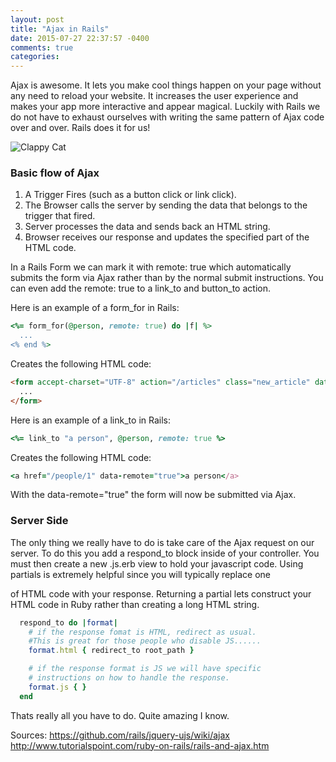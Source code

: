 ```yaml
---
layout: post
title: "Ajax in Rails"
date: 2015-07-27 22:37:57 -0400
comments: true
categories: 
---
```



Ajax is awesome. It lets you make cool things happen on your page without any need to reload your website. It increases the user experience and makes your app more interactive and appear magical. Luckily with Rails we do not have to exhaust ourselves with writing the same pattern of Ajax code over and over. Rails does it for us!

<img src="http://img.gawkerassets.com/img/17bya5m22xknejpg/original.jpg" alt="Clappy Cat">

<h3>Basic flow of Ajax</h3>
<ol>
    <li>A Trigger Fires (such as a button click or link click).</li>
    <li>The Browser calls the server by sending the data that belongs to the trigger that fired.</li>
    <li>Server processes the data and sends back an HTML string.</li>
    <li>Browser receives our response and updates the specified part of the HTML code.</li>
</ol>



In a Rails Form we can mark it with remote: true which automatically submits the form via Ajax rather than by the normal submit instructions. You can even add the remote: true to a link_to and button_to action.


Here is an example of a form_for in Rails:
``` ruby
<%= form_for(@person, remote: true) do |f| %>
  ...
<% end %>
```
Creates the following HTML code:
``` html
<form accept-charset="UTF-8" action="/articles" class="new_article" data-remote="true" id="new_article" method="post">
  ...
</form>
```


Here is an example of a link_to in Rails:
``` ruby
<%= link_to "a person", @person, remote: true %>
``` 
Creates the following HTML code:
``` ruby
<a href="/people/1" data-remote="true">a person</a>
```

With the data-remote="true" the form will now be submitted via Ajax.

<h3>Server Side</h3>

The only thing we really have to do is take care of the Ajax request on our server. To do this you add a respond_to block inside of your controller. You must then create a new .js.erb view to hold your javascript code. Using partials is extremely helpful since you will typically replace one <div> of HTML code with your response. Returning a partial lets construct your HTML code in Ruby rather than creating a long HTML string.

``` ruby
  respond_to do |format|
    # if the response fomat is HTML, redirect as usual. 
    #This is great for those people who disable JS......
    format.html { redirect_to root_path } 

    # if the response format is JS we will have specific
    # instructions on how to handle the response.
    format.js { }
  end
```


Thats really all you have to do. Quite amazing I know. 











Sources: https://github.com/rails/jquery-ujs/wiki/ajax
http://www.tutorialspoint.com/ruby-on-rails/rails-and-ajax.htm